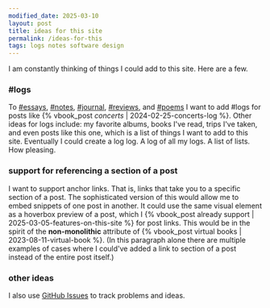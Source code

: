 ```yaml
---
modified_date: 2025-03-10
layout: post
title: ideas for this site
permalink: /ideas-for-this
tags: logs notes software design
---
```


I am constantly thinking of things I could add to this site.
Here are a few.
<!--more-->

### #logs

To [#essays]({{site.baseurl}}/tags/essays), [#notes]({{site.baseurl}}/tags/notes), [#journal]({{site.baseurl}}/tags/journal), [#reviews]({{site.baseurl}}/tags/reviews), and [#poems]({{site.baseurl}}/tags/poems) I want to add #logs for posts like {% vbook_post _concerts_ | 2024-02-25-concerts-log %}.
Other ideas for logs include: my favorite albums, books I've read, trips I've taken, and even posts like this one, which is a list of things I want to add to this site.
Eventually I could create a log log.
A log of all my logs.
A list of lists.
How pleasing.

### support for referencing a section of a post

I want to support anchor links.
That is, links that take you to a specific section of a post.
The sophisticated version of this would allow me to embed snippets of one post in another.
It could use the same visual element as a hoverbox preview of a post, which I {% vbook_post already support | 2025-03-05-features-on-this-site %} for post links.
This would be in the spirit of the **non-monolithic** attribute of {% vbook_post virtual books | 2023-08-11-virtual-book %}.
(In this paragraph alone there are multiple examples of cases where I could've added a link to section of a post instead of the entire post itself.)

### other ideas

I also use [GitHub Issues](https://github.com/okjuan/vbook/issues) to track problems and ideas.